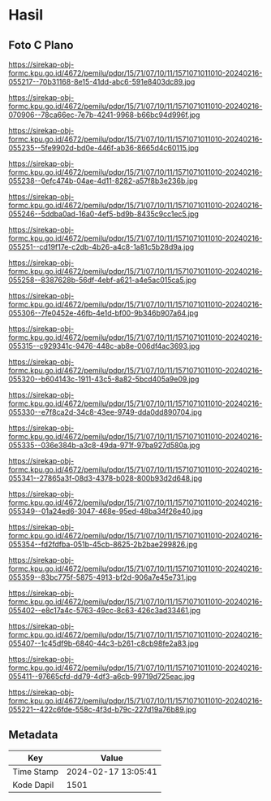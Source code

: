# Hasil

## Foto C Plano

https://sirekap-obj-formc.kpu.go.id/4672/pemilu/pdpr/15/71/07/10/11/1571071011010-20240216-055217--70b31168-8e15-41dd-abc6-591e8403dc89.jpg

https://sirekap-obj-formc.kpu.go.id/4672/pemilu/pdpr/15/71/07/10/11/1571071011010-20240216-070906--78ca66ec-7e7b-4241-9968-b66bc94d996f.jpg

https://sirekap-obj-formc.kpu.go.id/4672/pemilu/pdpr/15/71/07/10/11/1571071011010-20240216-055235--5fe9902d-bd0e-446f-ab36-8665d4c60115.jpg

https://sirekap-obj-formc.kpu.go.id/4672/pemilu/pdpr/15/71/07/10/11/1571071011010-20240216-055238--0efc474b-04ae-4d11-8282-a57f8b3e236b.jpg

https://sirekap-obj-formc.kpu.go.id/4672/pemilu/pdpr/15/71/07/10/11/1571071011010-20240216-055246--5ddba0ad-16a0-4ef5-bd9b-8435c9cc1ec5.jpg

https://sirekap-obj-formc.kpu.go.id/4672/pemilu/pdpr/15/71/07/10/11/1571071011010-20240216-055251--cd19f17e-c2db-4b26-a4c8-1a81c5b28d9a.jpg

https://sirekap-obj-formc.kpu.go.id/4672/pemilu/pdpr/15/71/07/10/11/1571071011010-20240216-055258--8387628b-56df-4ebf-a621-a4e5ac015ca5.jpg

https://sirekap-obj-formc.kpu.go.id/4672/pemilu/pdpr/15/71/07/10/11/1571071011010-20240216-055306--7fe0452e-46fb-4e1d-bf00-9b346b907a64.jpg

https://sirekap-obj-formc.kpu.go.id/4672/pemilu/pdpr/15/71/07/10/11/1571071011010-20240216-055315--c929341c-9476-448c-ab8e-006df4ac3693.jpg

https://sirekap-obj-formc.kpu.go.id/4672/pemilu/pdpr/15/71/07/10/11/1571071011010-20240216-055320--b604143c-1911-43c5-8a82-5bcd405a9e09.jpg

https://sirekap-obj-formc.kpu.go.id/4672/pemilu/pdpr/15/71/07/10/11/1571071011010-20240216-055330--e7f8ca2d-34c8-43ee-9749-dda0dd890704.jpg

https://sirekap-obj-formc.kpu.go.id/4672/pemilu/pdpr/15/71/07/10/11/1571071011010-20240216-055335--036e384b-a3c8-49da-971f-97ba927d580a.jpg

https://sirekap-obj-formc.kpu.go.id/4672/pemilu/pdpr/15/71/07/10/11/1571071011010-20240216-055341--27865a3f-08d3-4378-b028-800b93d2d648.jpg

https://sirekap-obj-formc.kpu.go.id/4672/pemilu/pdpr/15/71/07/10/11/1571071011010-20240216-055349--01a24ed6-3047-468e-95ed-48ba34f26e40.jpg

https://sirekap-obj-formc.kpu.go.id/4672/pemilu/pdpr/15/71/07/10/11/1571071011010-20240216-055354--fd2fdfba-051b-45cb-8625-2b2bae299826.jpg

https://sirekap-obj-formc.kpu.go.id/4672/pemilu/pdpr/15/71/07/10/11/1571071011010-20240216-055359--83bc775f-5875-4913-bf2d-906a7e45e731.jpg

https://sirekap-obj-formc.kpu.go.id/4672/pemilu/pdpr/15/71/07/10/11/1571071011010-20240216-055402--e8c17a4c-5763-49cc-8c63-426c3ad33461.jpg

https://sirekap-obj-formc.kpu.go.id/4672/pemilu/pdpr/15/71/07/10/11/1571071011010-20240216-055407--1c45df9b-6840-44c3-b261-c8cb98fe2a83.jpg

https://sirekap-obj-formc.kpu.go.id/4672/pemilu/pdpr/15/71/07/10/11/1571071011010-20240216-055411--97665cfd-dd79-4df3-a6cb-99719d725eac.jpg

https://sirekap-obj-formc.kpu.go.id/4672/pemilu/pdpr/15/71/07/10/11/1571071011010-20240216-055221--422c6fde-558c-4f3d-b79c-227d19a76b89.jpg


## Metadata

| Key        | Value               |
| ---------- | ------------------- |
| Time Stamp | 2024-02-17 13:05:41 |
| Kode Dapil | 1501                |



